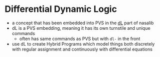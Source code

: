# Differential Dynamic Logic

- a concept that has been embedded into PVS in the [dL](../pages/dL.md) part of nasalib
- dL is a PVS embedding, meaning it has its own turnstile and unique commands
  - often has same commands as PVS but with `dl-` in the front
- use dL to create Hybrid Programs which model things both discretely with
regular assignment and continuously with differential equations
